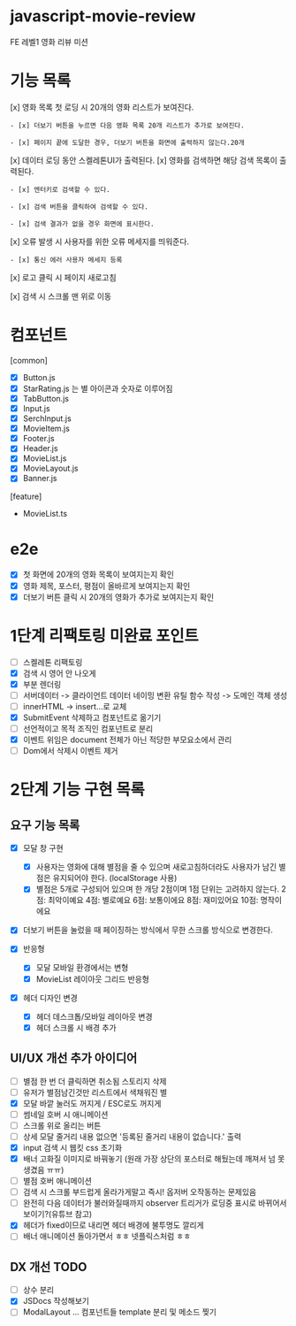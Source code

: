 # javascript-movie-review

FE 레벨1 영화 리뷰 미션

# 기능 목록

[x] 영화 목록 첫 로딩 시 20개의 영화 리스트가 보여진다.

    - [x] 더보기 버튼을 누르면 다음 영화 목록 20개 리스트가 추가로 보여진다.

    - [x] 페이지 끝에 도달한 경우, 더보기 버튼을 화면에 출력하지 않는다.20개

[x] 데이터 로딩 동안 스켈레톤UI가 출력된다.
[x] 영화를 검색하면 해당 검색 목록이 출력된다.

    - [x] 엔터키로 검색할 수 있다.

    - [x] 검색 버튼을 클릭하여 검색할 수 있다.

    - [x] 검색 결과가 없을 경우 화면에 표시한다.

[x] 오류 발생 시 사용자를 위한 오류 메세지를 띄워준다.

    - [x] 통신 에러 사용자 메세지 등록

[x] 로고 클릭 시 페이지 새로고침

[x] 검색 시 스크롤 맨 위로 이동

# 컴포넌트

[common]

- [x] Button.js
- [x] StarRating.js 는 별 아이콘과 숫자로 이루어짐
- [x] TabButton.js
- [x] Input.js
- [x] SerchInput.js
- [x] MovieItem.js
- [x] Footer.js
- [x] Header.js
- [x] MovieList.js
- [x] MovieLayout.js
- [x] Banner.js

[feature]

- MovieList.ts

# e2e

- [x] 첫 화면에 20개의 영화 목록이 보여지는지 확인
- [x] 영화 제목, 포스터, 평점이 올바르게 보여지는지 확인
- [x] 더보기 버튼 클릭 시 20개의 영화가 추가로 보여지는지 확인

# 1단계 리팩토링 미완료 포인트

- [ ] 스켈레톤 리팩토링
- [x] 검색 시 영어 안 나오게
- [x] 부분 렌더링
- [ ] 서버데이터 -> 클라이언트 데이터 네이밍 변환 유틸 함수 작성 -> 도메인 객체 생성
- [ ] innerHTML -> insert...로 교체
- [x] SubmitEvent 삭제하고 컴포넌트로 옮기기
- [ ] 선언적이고 목적 조직인 컴포넌트로 분리
- [x] 이벤트 위임은 document 전체가 아닌 적당한 부모요소에서 관리
- [ ] Dom에서 삭제시 이벤트 제거

# 2단계 기능 구현 목록

## 요구 기능 목록

- [x] 모달 창 구현

  - [x] 사용자는 영화에 대해 별점을 줄 수 있으며 새로고침하더라도 사용자가 남긴 별점은 유지되어야 한다. (localStorage 사용)
  - [x] 별점은 5개로 구성되어 있으며 한 개당 2점이며 1점 단위는 고려하지 않는다.
        2점: 최악이예요
        4점: 별로예요
        6점: 보통이에요
        8점: 재미있어요
        10점: 명작이에요

- [x] 더보기 버튼을 눌렀을 때 페이징하는 방식에서 무한 스크롤 방식으로 변경한다.

- [x] 반응형

  - [x] 모달 모바일 환경에서는 변형
  - [x] MovieList 레이아웃 그리드 반응형

- [x] 헤더 디자인 변경

  - [x] 헤더 데스크톱/모바일 레이아웃 변경
  - [x] 헤더 스크롤 시 배경 추가

## UI/UX 개선 추가 아이디어

- [ ] 별점 한 번 더 클릭하면 취소됨 스토리지 삭제
- [ ] 유저가 별점남긴것만 리스트에서 색채워진 별
- [x] 모달 바깥 눌러도 꺼지게 / ESC로도 꺼지게
- [ ] 썸네일 호버 시 애니메이션
- [ ] 스크롤 위로 올리는 버튼
- [ ] 상세 모달 줄거리 내용 없으면 '등록된 줄거리 내용이 없습니다.' 출력
- [x] input 검색 시 웹킷 css 초기화
- [x] 배너 고화질 이미지로 바꿔놓기 (원래 가장 상단의 포스터로 해뒀는데 깨져서 넘 못생겼음 ㅠㅠ)
- [ ] 별점 호버 애니메이션
- [ ] 검색 시 스크롤 부드럽게 올라가게말고 즉시! 옵저버 오작동하는 문제있음
- [ ] 완전히 다음 데이터가 불러와질때까지 observer 트리거가 로딩중 표시로 바뀌어서 보이기?(유튜브 참고)
- [x] 헤더가 fixed이므로 내리면 헤더 배경에 불투명도 깔리게
- [ ] 배너 애니메이션 돌아가면서 ㅎㅎ 넷플릭스처럼 ㅎㅎ

## DX 개선 TODO

- [ ] 상수 분리
- [x] JSDocs 작성해보기
- [ ] ModalLayout ... 컴포넌트들 template 분리 및 메소드 찢기
